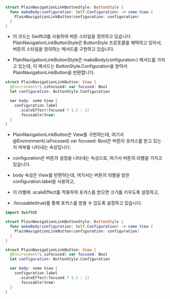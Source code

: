 ```swift
struct PlainNavigationLinkButtonStyle: ButtonStyle {
  func makeBody(configuration: Self.Configuration) -> some View {
    PlainNavigationLinkButton(configuration: configuration)
  }
}
```
- 이 코드는 SwiftUI를 사용하여 버튼 스타일을 정의하고 있습니다. PlainNavigationLinkButtonStyle은 ButtonStyle 프로토콜을 채택하고 있어서, 버튼의 스타일을 정의하는 메서드를 구현하고 있습니다.

- PlainNavigationLinkButtonStyle은 makeBody(configuration:) 메서드를 가지고 있는데, 이 메서드는 ButtonStyle.Configuration을 받아서 PlainNavigationLinkButton을 반환합니다.



```swift
struct PlainNavigationLinkButton: View {
  @Environment(\.isFocused) var focused: Bool
  let configuration: ButtonStyle.Configuration

  var body: some View {
    configuration.label
      .scaleEffect(focused ? 1.1 : 1)
      .focusable(true)
  }
}
```
- PlainNavigationLinkButton은 View를 구현하는데, 여기서 @Environment(\.isFocused) var focused: Bool은 버튼이 포커스를 받고 있는지 여부를 나타내는 속성입니다.
- configuration은 버튼의 설정을 나타내는 속성으로, 여기서 버튼의 라벨을 가지고 있습니다.

- body 속성은 View를 반환하는데, 여기서는 버튼의 라벨을 받은 configuration.label을 사용하고,
- 이 라벨에 .scaleEffect를 적용하여 포커스를 받으면 크기를 키우도록 설정하고,
- .focusable(true)를 통해 포커스를 받을 수 있도록 설정하고 있습니다.



```swift
import SwiftUI

struct PlainNavigationLinkButtonStyle: ButtonStyle {
  func makeBody(configuration: Self.Configuration) -> some View {
    PlainNavigationLinkButton(configuration: configuration)
  }
}

struct PlainNavigationLinkButton: View {
  @Environment(\.isFocused) var focused: Bool
  let configuration: ButtonStyle.Configuration

  var body: some View {
    configuration.label
      .scaleEffect(focused ? 1.1 : 1)
      .focusable(true)
  }
}
```
